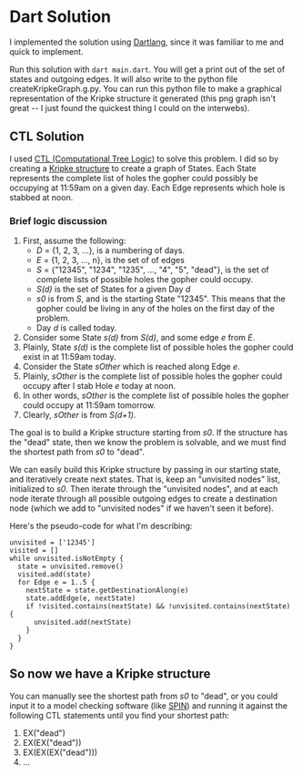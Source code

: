 # Dart Solution

I implemented the solution using [Dartlang](https://www.dartlang.org/), since it was familiar to me and quick to implement.

Run this solution with ```dart main.dart```. You will get a print out of the set of states and outgoing edges. It will also write to the python file createKripkeGraph.g.py. You can run this python file to make a graphical representation of the Kripke structure it generated (this png graph isn't great -- I just found the quickest thing I could on the interwebs).

## CTL Solution
I used [CTL (Computational Tree Logic)](https://en.wikipedia.org/wiki/Computation_tree_logic) to solve this problem. I did so by creating a [Kripke structure](https://en.wikipedia.org/wiki/Kripke_structure_(model_checking)) to create a graph of States. Each State represents the complete list of holes the gopher could possibly be occupying at 11:59am on a given day. Each Edge represents which hole is stabbed at noon.

### Brief logic discussion
1. First, assume the following:
   - _D_ = {1, 2, 3, ...}, is a numbering of days. 
   - _E_ = {1, 2, 3, ..., n}, is the set of of edges
   - _S_ = {"12345", "1234", "1235", ..., "4", "5", "dead"}, is the set of complete lists of possible holes the gopher could occupy. 
   - _S(d)_ is the set of States for a given Day _d_
   - _s0_ is from _S_, and is the starting State "12345". This means that the gopher could be living in any of the holes on the first day of the problem.
   - Day _d_ is called today.
2. Consider some State _s(d)_ from _S(d)_, and some edge _e_ from _E_.
3. Plainly, State _s(d)_ is the complete list of possible holes the gopher could exist in at 11:59am today.
4. Consider the State _sOther_ which is reached along Edge _e_.
5. Plainly, _sOther_ is the complete list of possible holes the gopher could occupy after I stab Hole _e_ today at noon.
6. In other words, _sOther_ is the complete list of possible holes the gopher could occupy at 11:59am tomorrow.
7. Clearly, _sOther_ is from _S(d+1)_.

The goal is to build a Kripke structure starting from _s0_. If the structure has the "dead" state, then we know the problem is solvable, and we must find the shortest path from _s0_ to "dead".

We can easily build this Kripke structure by passing in our starting state, and iteratively create next states. That is, keep an "unvisited nodes" list, initialized to _s0_. Then iterate through the "unvisited nodes", and at each node iterate through all possible outgoing edges to create a destination node (which we add to "unvisited nodes" if we haven't seen it before).

Here's the pseudo-code for what I'm describing:
```
unvisited = ['12345']
visited = []
while unvisited.isNotEmpty {
  state = unvisited.remove()
  visited.add(state)
  for Edge e = 1..5 {
    nextState = state.getDestinationAlong(e)
    state.addEdge(e, nextState)
    if !visited.contains(nextState) && !unvisited.contains(nextState) {
      unvisited.add(nextState)
    }
  }
}
```

## So now we have a Kripke structure
You can manually see the shortest path from _s0_ to "dead", or you could input it to a model checking software (like [SPIN](http://spinroot.com)) and running it against the following CTL statements until you find your shortest path:
1. EX("dead")
2. EX(EX("dead"))
3. EX(EX(EX("dead")))
4. ... 
